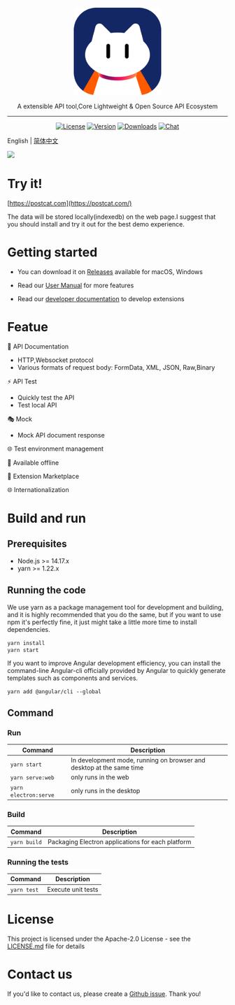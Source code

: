 <p align="center">
  <a href="https://github.com/eolinker/postcat">
    <img width="200" src="./images/logo.png">
  </a>
</p>
<div align="center">
A extensible API tool,Core Lightweight & Open Source API Ecosystem
</div>
<hr>
<p align="center">
  <a href="https://github.com/eolinker/postcat"><img src="https://img.shields.io/github/license/eolinker/postcat?sanitize=true" alt="License"></a>
  <a href="https://github.com/eolinker/postcat/releases"><img src="https://img.shields.io/github/v/release/eolinker/postcat?sanitize=true" alt="Version"></a>
  <a href="https://github.com/eolinker/postcat/releases"><img src="https://img.shields.io/github/downloads/eolinker/postcat/total?sanitize=true" alt="Downloads"></a>
  <a href="https://discord.gg/W3uk39zJCR"><img src="https://img.shields.io/badge/chat-on%20discord-7289da.svg?sanitize=true" alt="Chat"></a>
</p>

English | [简体中文](README.md)

![](https://docs.postcat.com/images/postcat-demo-en.png)

# Try it!

[https://postcat.com](https://postcat.com/)

The data will be stored locally(indexedb) on the web page.I suggest that you should install and try it out for the best demo experience.

# Getting started

- You can download it on [Releases](https://github.com/eolinker/postcat/releases) available for macOS, Windows

- Read our [User Manual](https://docs.postcat.com) for more features
- Read our [developer documentation](https://developer.postcat.com) to develop extensions

# Featue

📃 API Documentation

- HTTP,Websocket protocol
- Various formats of request body: FormData, XML, JSON, Raw,Binary

⚡ API Test

- Quickly test the API
- Test local API

🎭 Mock

- Mock API document response

🌐 Test environment management

📶 Available offline

🌱 Extension Marketplace

🌐 Internationalization

# Build and run

## Prerequisites

- Node.js >= 14.17.x
- yarn >= 1.22.x

## Running the code

We use yarn as a package management tool for development and building, and it is highly recommended that you do the same, but if you want to use npm it's perfectly fine, it just might take a little more time to install dependencies.

```
yarn install
yarn start
```

If you want to improve Angular development efficiency, you can install the command-line Angular-cli officially provided by Angular to quickly generate templates such as components and services.

```
yarn add @angular/cli --global
```

## Command

### Run

| Command               | Description                                                          |
| --------------------- | -------------------------------------------------------------------- |
| `yarn start`          | In development mode, running on browser and desktop at the same time |
| `yarn serve:web`      | only runs in the web                                                 |
| `yarn electron:serve` | only runs in the desktop                                             |

### Build

| Command      | Description                                       |
| ------------ | ------------------------------------------------- |
| `yarn build` | Packaging Electron applications for each platform |

### Running the tests

| Command     | Description        |
| ----------- | ------------------ |
| `yarn test` | Execute unit tests |

# License

This project is licensed under the Apache-2.0 License - see the [LICENSE.md](LICENSE) file for details

# Contact us

If you'd like to contact us, please create a [Github issue](https://github.com/eolinker/postcat/issues). Thank you!
